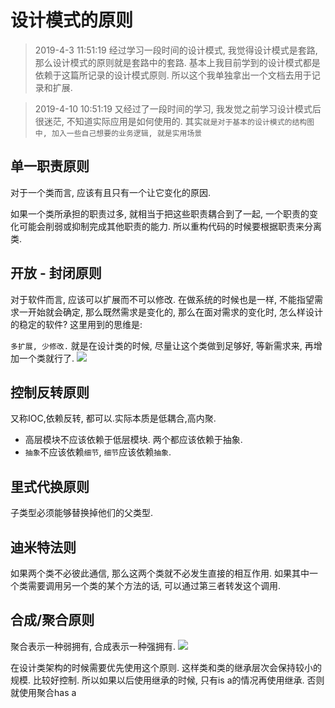 # 设计模式的原则

>2019-4-3 11:51:19  经过学习一段时间的设计模式, 我觉得设计模式是套路, 那么设计模式的原则就是套路中的套路. 基本上我目前学到的设计模式都是依赖于这篇所记录的设计模式原则. 所以这个我单独拿出一个文档去用于记录和扩展.

> 2019-4-10 10:51:19 又经过了一段时间的学习, 我发觉之前学习设计模式后很迷茫, 不知道实际应用是如何使用的. 其实`就是对于基本的设计模式的结构图中, 加入一些自己想要的业务逻辑, 就是实用场景`

## 单一职责原则

对于一个类而言, 应该有且只有一个让它变化的原因.

如果一个类所承担的职责过多, 就相当于把这些职责耦合到了一起, 一个职责的变化可能会削弱或抑制完成其他职责的能力. 所以重构代码的时候要根据职责来分离类.

## 开放 - 封闭原则

对于软件而言, 应该可以扩展而不可以修改. 在做系统的时候也是一样, 不能指望需求一开始就会确定, 那么既然需求是变化的, 那么在面对需求的变化时, 怎么样设计的稳定的软件? 这里用到的思维是:

`多扩展, 少修改.` 就是在设计类的时候, 尽量让这个类做到足够好, 等新需求来, 再增加一个类就行了.
![](https://img2018.cnblogs.com/blog/1216080/201903/1216080-20190328155004020-802739827.png)

## 控制反转原则

又称IOC,依赖反转, 都可以.实际本质是低耦合,高内聚.

- 高层模块不应该依赖于低层模块. 两个都应该依赖于抽象.
- `抽象`不应该依赖`细节`, `细节`应该依赖`抽象`.

## 里式代换原则

子类型必须能够替换掉他们的父类型.

## 迪米特法则

如果两个类不必彼此通信, 那么这两个类就不必发生直接的相互作用. 如果其中一个类需要调用另一个类的某个方法的话, 可以通过第三者转发这个调用.

## 合成/聚合原则

聚合表示一种弱拥有, 合成表示一种强拥有.
![](https://img2018.cnblogs.com/blog/1216080/201904/1216080-20190417180054179-1143964358.png)

在设计类架构的时候需要优先使用这个原则. 这样类和类的继承层次会保持较小的规模. 比较好控制. 
所以如果以后使用继承的时候, 只有is a的情况再使用继承. 否则就使用聚合has a